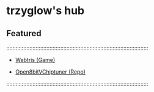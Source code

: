 # trzyglow's hub
## Featured
::::::::::::::::::::::::::::::::::::::::::::::::::::::::::::::::::::::::::::::::::::::::::::

- [Webtris (Game)](./data/tris.html)

- [Open8bitVChiptuner (Repo)](https://github.com/trzyglow/Open8bitVChiptuner)

::::::::::::::::::::::::::::::::::::::::::::::::::::::::::::::::::::::::::::::::::::::::::::